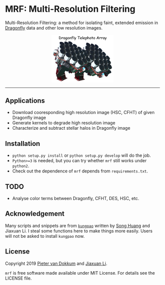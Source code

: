 # MRF: Multi-Resolution Filtering
Multi-Resolution Filtering: a method for isolating faint, extended emission in [Dragonfly](http://dragonflytelescope.org) data and other low resolution images.

<p align="center">
  <img src="df-logo.png" width="40%">
</p>

------------

Applications
------------
- Download cooresponding high resolution image (HSC, CFHT) of given Dragonfly image
- Generate kernels to degrade high resolution image
- Characterize and subtract stellar halos in Dragonfly image

Installation
------------
- `python setup.py install` or `python setup.py develop` will do the job.
- `Python>=3` is needed, but you can try whether `mrf` still works under `python2`.
- Check out the dependence of `mrf` depends from `requirements.txt`.

TODO
------------
- Analyse color terms between Dragonfly, CFHT, DES, HSC, etc.

Acknowledgement
---------------
Many scripts and snippets are from [`kungpao`](https://github.com/dr-guangtou/kungpao) written by [Song Huang](http://dr-guangtou.github.io) and Jiaxuan Li. I steal some functions here to make things more easily. Users will not be asked to install `kungpao` now.


License
-------
Copyright 2019 [Pieter van Dokkum](http://pietervandokkum.com) and [Jiaxuan Li](http://astrojacobli.github.io).

`mrf` is free software made available under MIT License. For details see the LICENSE file.


